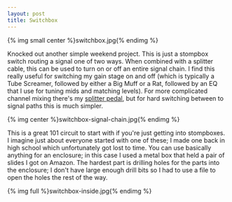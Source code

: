 ```yaml
---
layout: post
title: Switchbox
---
```


{% img small center %}switchbox.jpg{% endimg %}

Knocked out another simple weekend project. This is just a stompbox switch routing a signal one of two ways. When combined with a splitter cable, this can be used to turn on or off an entire signal chain. I find this really useful for switching my gain stage on and off (which is typically a Tube Screamer, followed by either a Big Muff or a Rat, followed by an EQ that I use for tuning mids and matching levels). For more complicated channel mixing there's my [splitter pedal](/projects/splitter-pedal), but for hard switching between to signal paths this is much simpler.

{% img center %}switchbox-signal-chain.jpg{% endimg %}

This is a great 101 circuit to start with if you're just getting into stompboxes. I imagine just about everyone started with one of these; I made one back in high school which unfortunately got lost to time. You can use basically anything for an enclosure; in this case I used a metal box that held a pair of slides I got on Amazon. The hardest part is drilling holes for the parts into the enclosure; I don't have large enough drill bits so I had to use a file to open the holes the rest of the way.

{% img full %}switchbox-inside.jpg{% endimg %}
